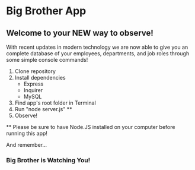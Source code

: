 # Big Brother App

## Welcome to your NEW way to observe!

With recent updates in modern technology we are now able to give you an complete
database of your employees, departments, and job roles through some simple console
commands!

1. Clone repository
2. Install dependencies
    - Express
    - Inquirer
    - MySQL
3. Find app's root folder in Terminal
4. Run "node server.js" **
5. Observe!

** Please be sure to have Node.JS installed on your computer before running this app!

And remember...
### Big Brother is Watching You!